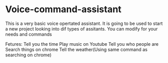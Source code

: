 # Voice-command-assistant
This is a very basic voice opertated assistant. It is going to be used to start a new project looking into dif types of assitants. You can modify for your needs and commands
    
    
Fetures:
  Tell you the time
  Play music on Youtube
  Tell you who people are
  Search things on chrome
  Tell the weather(Using same command as searching on chrome)
  
